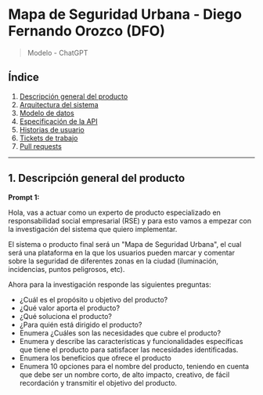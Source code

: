 # Mapa de Seguridad Urbana - Diego Fernando Orozco (DFO)
> Modelo - ChatGPT

## Índice

1. [Descripción general del producto](prompts-descripcion.md#1-descripción-general-del-producto)
2. [Arquitectura del sistema](prompts-arquitectura.md#2-arquitectura-del-sistema)
3. [Modelo de datos](prompts-modelo-datos.md#3-modelo-de-datos)
4. [Especificación de la API](#4-especificación-de-la-api)
5. [Historias de usuario](#5-historias-de-usuario)
6. [Tickets de trabajo](#6-tickets-de-trabajo)
7. [Pull requests](#7-pull-requests)

---

## 1. Descripción general del producto

**Prompt 1:**

Hola, vas a actuar como un experto de producto especializado en responsabilidad social empresarial (RSE) y para esto vamos a empezar con la investigación del sistema que quiero implementar.

El sistema o producto final será un "Mapa de Seguridad Urbana", el cual será una plataforma en la que los usuarios pueden marcar y comentar sobre la seguridad de diferentes zonas en la ciudad (iluminación, incidencias, puntos peligrosos, etc).

Ahora para la investigación responde las siguientes preguntas:

- ¿Cuál es el propósito u objetivo del producto?
- ¿Qué valor aporta el producto?
- ¿Qué soluciona el producto?
- ¿Para quién está dirigido el producto?
- Enumera ¿Cuáles son las necesidades que cubre el producto?
- Enumera y describe las características y funcionalidades específicas que tiene el producto para satisfacer las necesidades identificadas.
- Enumera los beneficios que ofrece el producto
- Enumera 10 opciones para el nombre del producto, teniendo en cuenta que debe ser un nombre corto, de alto impacto, creativo, de fácil recordación y transmitir el objetivo del producto. 